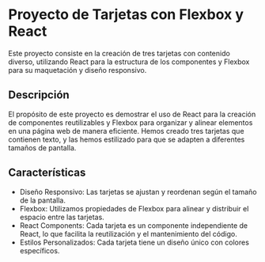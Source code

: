 # Proyecto de Tarjetas con Flexbox y React
Este proyecto consiste en la creación de tres tarjetas con contenido diverso, utilizando React para la estructura de los componentes y Flexbox para su maquetación y diseño responsivo.

## Descripción
El propósito de este proyecto es demostrar el uso de React para la creación de componentes reutilizables y Flexbox para organizar y alinear elementos en una página web de manera eficiente. Hemos creado tres tarjetas que contienen texto, y las hemos estilizado para que se adapten a diferentes tamaños de pantalla.

## Características
- Diseño Responsivo: Las tarjetas se ajustan y reordenan según el tamaño de la pantalla.
- Flexbox: Utilizamos propiedades de Flexbox para alinear y distribuir el espacio entre las tarjetas.
- React Components: Cada tarjeta es un componente independiente de React, lo que facilita la reutilización y el mantenimiento del código.
- Estilos Personalizados: Cada tarjeta tiene un diseño único con colores específicos.
